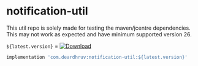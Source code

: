 # notification-util
This util repo is solely made for testing the maven/jcentre dependencies.  This may not work as expected and have minimum supported version 26.

`${latest.version}` = [![Download](https://api.bintray.com/packages/deardhruv/maven/notification-util/images/download.svg)](https://bintray.com/deardhruv/maven/notification-util/_latestVersion)

```groovy
implementation 'com.deardhruv:notification-util:${latest.version}'
```
